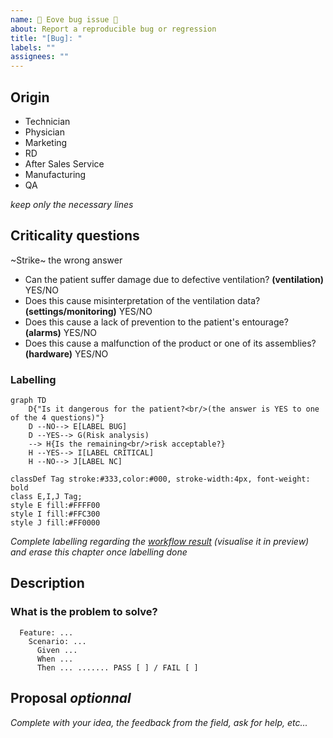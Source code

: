```yaml
---
name: 🐛 Eove bug issue 🐛
about: Report a reproducible bug or regression
title: "[Bug]: "
labels: ""
assignees: ""
---
```


## Origin
  
- Technician
- Physician
- Marketing
- RD
- After Sales Service
- Manufacturing
- QA

_keep only the necessary lines_

## Criticality questions

~Strike~ the wrong answer

- Can the patient suffer damage due to defective ventilation? **(ventilation)** YES/NO
- Does this cause misinterpretation of the ventilation data? **(settings/monitoring)** YES/NO
- Does this cause a lack of prevention to the patient's entourage? **(alarms)** YES/NO
- Does this cause a malfunction of the product or one of its assemblies? **(hardware)** YES/NO

### Labelling

```mermaid
graph TD
    D{"Is it dangerous for the patient?<br/>(the answer is YES to one of the 4 questions)"}
    D --NO--> E[LABEL BUG]
    D --YES--> G(Risk analysis)
    --> H{Is the remaining<br/>risk acceptable?}
    H --YES--> I[LABEL CRITICAL]
    H --NO--> J[LABEL NC]

classDef Tag stroke:#333,color:#000, stroke-width:4px, font-weight: bold
class E,I,J Tag;
style E fill:#FFFF00
style I fill:#FFC300
style J fill:#FF0000
```

_Complete labelling regarding the [workflow result](https://github.com/eove/.github/) (visualise it in preview) and erase this chapter once labelling done_

## Description

### What is the problem to solve?

```
  Feature: ...
    Scenario: ...
      Given ...
      When ...
      Then ... ....... PASS [ ] / FAIL [ ]
```

## Proposal _optionnal_

_Complete with your idea, the feedback from the field, ask for help, etc..._
